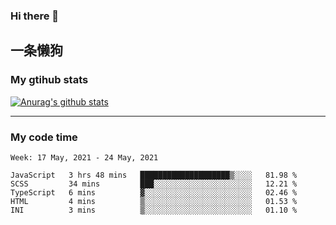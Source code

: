 ### Hi there 👋

## 一条懒狗
<!--
**kiss-me-quickly/kiss-me-quickly** is a ✨ _special_ ✨ repository because its `README.md` (this file) appears on your GitHub profile.

Here are some ideas to get you started:

- 🔭 I’m currently working on ...
- 🌱 I’m currently learning ...
- 👯 I’m looking to collaborate on ...
- 🤔 I’m looking for help with ...
- 💬 Ask me about ...
- 📫 How to reach me: ...
- 😄 Pronouns: ...
- ⚡ Fun fact: ...
-->


### My gtihub stats

[![Anurag's github stats](https://github-readme-stats.vercel.app/api?username=kiss-me-quickly)](https://github.com/anuraghazra/github-readme-stats)

***

### My code time

<!--START_SECTION:waka-->
```text
Week: 17 May, 2021 - 24 May, 2021

JavaScript   3 hrs 48 mins   ████████████████████▒░░░░   81.98 % 
SCSS         34 mins         ███░░░░░░░░░░░░░░░░░░░░░░   12.21 % 
TypeScript   6 mins          ▓░░░░░░░░░░░░░░░░░░░░░░░░   02.46 % 
HTML         4 mins          ▒░░░░░░░░░░░░░░░░░░░░░░░░   01.53 % 
INI          3 mins          ▒░░░░░░░░░░░░░░░░░░░░░░░░   01.10 % 
```
<!--END_SECTION:waka-->
